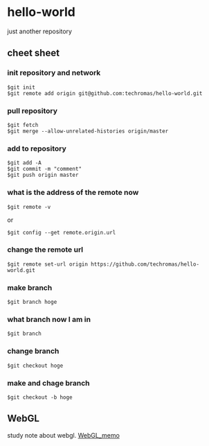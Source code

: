 # hello-world
just another repository


## cheet sheet

### init repository and network

    $git init
    $git remote add origin git@github.com:techromas/hello-world.git
    

### pull repository

    $git fetch
    $git merge --allow-unrelated-histories origin/master

### add to repository

    $git add -A
    $git commit -m "comment"
    $git push origin master

### what is the address of the remote now

    $git remote -v
    
or

    $git config --get remote.origin.url

### change the remote url

    $git remote set-url origin https://github.com/techromas/hello-world.git

### make branch

    $git branch hoge
    
### what branch now I am in

    $git branch

### change branch

    $git checkout hoge

### make and chage branch

    $git checkout -b hoge

## WebGL

study note about webgl. [WebGL_memo](WebGL/memo.md)
